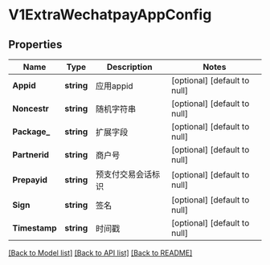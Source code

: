 # V1ExtraWechatpayAppConfig

## Properties
Name | Type | Description | Notes
------------ | ------------- | ------------- | -------------
**Appid** | **string** | 应用appid | [optional] [default to null]
**Noncestr** | **string** | 随机字符串 | [optional] [default to null]
**Package_** | **string** | 扩展字段 | [optional] [default to null]
**Partnerid** | **string** | 商户号 | [optional] [default to null]
**Prepayid** | **string** | 预支付交易会话标识 | [optional] [default to null]
**Sign** | **string** | 签名 | [optional] [default to null]
**Timestamp** | **string** | 时间戳 | [optional] [default to null]

[[Back to Model list]](../README.md#documentation-for-models) [[Back to API list]](../README.md#documentation-for-api-endpoints) [[Back to README]](../README.md)


